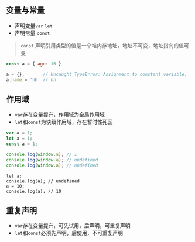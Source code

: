 ## 变量与常量

* 声明变量`var` `let`
* 声明常量 `const`

> `const` 声明引用类型的值是一个堆内存地址，地址不可变，地址指向的值可变

```javascript
const a = { age: 16 }

a = {};       // Uncaught TypeError: Assignment to constant variable.
a.name = 'hh' // hh
```


## 作用域
* `var`存在变量提升，作用域为全局作用域
* `let`和`const`为块级作用域，存在暂时性死区

```js
var a = 1;
let a = 1;
const a = 1;

console.log(window.a); // 1
console.log(window.a); // undefined
console.log(window.a); // undefined
```

```
let a;
console.log(a); // undefined
a = 10;
console.log(a); // 10
```

## 重复声明
* `var`存在变量提升，可先试用，后声明，可重复声明
* `let`和`const`必须先声明，后使用，不可重复声明
